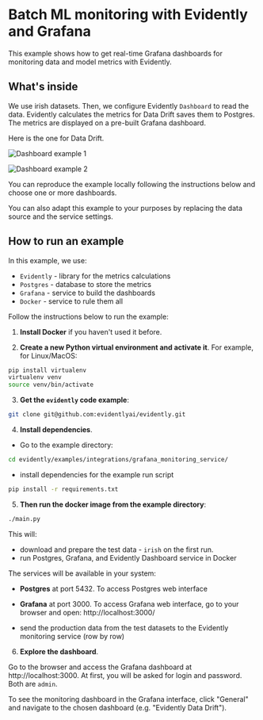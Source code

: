 # Batch ML monitoring with Evidently and Grafana

This example shows how to get real-time Grafana dashboards for monitoring data and model metrics with Evidently. 

## What's inside

We use irish datasets. Then, we configure Evidently `Dashboard` to read the data. Evidently calculates the metrics for Data Drift saves them to Postgres. The metrics are displayed on a pre-built Grafana dashboard.

Here is the one for Data Drift.

![Dashboard example 1](https://github.com/mzadafiya/grafana_evidently_drift_detection/blob/main/docs/images/evidently_data_drift_grafana_dashboard.png?raw=true)

![Dashboard example 2](https://github.com/mzadafiya/grafana_evidently_drift_detection/blob/main/docs/images/evidently_data_drift_grafana_dashboard_advance.png?raw=true)

You can reproduce the example locally following the instructions below and choose one or more dashboards.

You can also adapt this example to your purposes by replacing the data source and the service settings. 

## How to run an example

In this example, we use:
* `Evidently` - library for the metrics calculations
* `Postgres` - database to store the metrics
* `Grafana` - service to build the dashboards
* `Docker` - service to rule them all

Follow the instructions below to run the example:

1. **Install Docker** if you haven't used it before. 

2. **Create a new Python virtual environment and activate it**.
For example, for Linux/MacOS:
```bash
pip install virtualenv
virtualenv venv
source venv/bin/activate 
```
3. **Get the `evidently` code example**:
```bash
git clone git@github.com:evidentlyai/evidently.git
```

4. **Install dependencies**.

- Go to the example directory:
```bash
cd evidently/examples/integrations/grafana_monitoring_service/
```
- install dependencies for the example run script
```bash
pip install -r requirements.txt
```

5. **Then run the docker image from the example directory**:
```bash
./main.py
```
This will:
- download and prepare the test data - `irish` on the first run.
- run Postgres, Grafana, and Evidently Dashboard service in Docker

The services will be available in your system:
  - **Postgres** at port 5432. To access Postgres web interface
  - **Grafana** at port 3000. To access Grafana web interface, go to your browser and open: http://localhost:3000/

- send the production data from the test datasets to the Evidently monitoring service (row by row)


6. **Explore the dashboard**.
 
Go to the browser and access the Grafana dashboard at http://localhost:3000. At first, you will be asked for login and password. Both are `admin`. 

To see the monitoring dashboard in the Grafana interface, click "General" and navigate to the chosen dashboard (e.g. "Evidently Data Drift").
